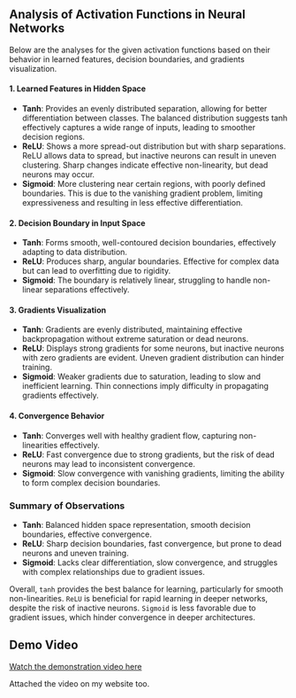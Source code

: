 ## Analysis of Activation Functions in Neural Networks

Below are the analyses for the given activation functions based on their behavior in learned features, decision boundaries, and gradients visualization.

#### 1. Learned Features in Hidden Space
- **Tanh**: Provides an evenly distributed separation, allowing for better differentiation between classes. The balanced distribution suggests tanh effectively captures a wide range of inputs, leading to smoother decision regions.
- **ReLU**: Shows a more spread-out distribution but with sharp separations. ReLU allows data to spread, but inactive neurons can result in uneven clustering. Sharp changes indicate effective non-linearity, but dead neurons may occur.
- **Sigmoid**: More clustering near certain regions, with poorly defined boundaries. This is due to the vanishing gradient problem, limiting expressiveness and resulting in less effective differentiation.

#### 2. Decision Boundary in Input Space
- **Tanh**: Forms smooth, well-contoured decision boundaries, effectively adapting to data distribution.
- **ReLU**: Produces sharp, angular boundaries. Effective for complex data but can lead to overfitting due to rigidity.
- **Sigmoid**: The boundary is relatively linear, struggling to handle non-linear separations effectively.

#### 3. Gradients Visualization
- **Tanh**: Gradients are evenly distributed, maintaining effective backpropagation without extreme saturation or dead neurons.
- **ReLU**: Displays strong gradients for some neurons, but inactive neurons with zero gradients are evident. Uneven gradient distribution can hinder training.
- **Sigmoid**: Weaker gradients due to saturation, leading to slow and inefficient learning. Thin connections imply difficulty in propagating gradients effectively.

#### 4. Convergence Behavior
- **Tanh**: Converges well with healthy gradient flow, capturing non-linearities effectively.
- **ReLU**: Fast convergence due to strong gradients, but the risk of dead neurons may lead to inconsistent convergence.
- **Sigmoid**: Slow convergence with vanishing gradients, limiting the ability to form complex decision boundaries.

### Summary of Observations
- **Tanh**: Balanced hidden space representation, smooth decision boundaries, effective convergence.
- **ReLU**: Sharp decision boundaries, fast convergence, but prone to dead neurons and uneven training.
- **Sigmoid**: Lacks clear differentiation, slow convergence, and struggles with complex relationships due to gradient issues.

Overall, `tanh` provides the best balance for learning, particularly for smooth non-linearities. `ReLU` is beneficial for rapid learning in deeper networks, despite the risk of inactive neurons. `Sigmoid` is less favorable due to gradient issues, which hinder convergence in deeper architectures.


## Demo Video

[Watch the demonstration video here](https://youtu.be/pB8wiLBbiyc)

Attached the video on my website too. 
